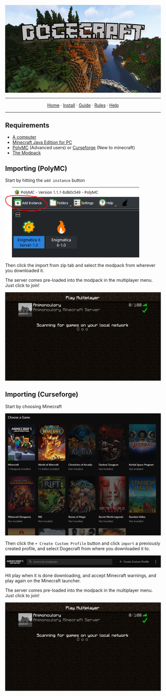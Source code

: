 ![Dogecraft-banner](https://raw.githubusercontent.com/The-Animonculory/DogeCraft/main/images/logo.png)

---

<p align="center">
  <a href="README.md">Home</a> ·
  <a href="INSTALL.md">Install</a> ·
  <a href="GUIDE.md">Guide</a> ·
  <a href="RULES.md">Rules</a> ·
  <a href="HELP.md">Help</a>
</p>

---

## Requirements
* [A computer](https://i.ytimg.com/vi/VmlDR3TAjWk/maxresdefault.jpg)
* [Minecraft Java Edition for PC](https://www.minecraft.net/en-us/store/minecraft-java-edition)
* [PolyMC](https://polymc.org/) (Advanced users) or [Curseforge](https://download.curseforge.com/) (New to minecraft)
* [The Modpack](https://github.com/The-Animonculory/DogeCraft/releases)

## Importing (PolyMC)

Start by hitting the `add instance` button

![Add](https://raw.githubusercontent.com/The-Animonculory/DogeCraft/main/images/addinstance.PNG)

Then click the import from zip tab and select the modpack from wherever you downloaded it.

The server comes pre-loaded into the modpack in the multiplayer menu. Just click to join!

![Add 3](https://raw.githubusercontent.com/The-Animonculory/DogeCraft/main/images/install3.png)

## Importing (Curseforge)

Start by choosing Minecraft

![Minecraft](https://raw.githubusercontent.com/The-Animonculory/DogeCraft/main/images/curse1.PNG)

Then click the `+ Create Custom Profile` button and click `import` a previously created profile, and select Dogecraft from where you downloaded it to.

![customprofile](https://raw.githubusercontent.com/The-Animonculory/DogeCraft/main/images/curse2.PNG)

Hit play when it is done downloading, and accept Minecraft warnings, and play again on the Minecraft launcher.

The server comes pre-loaded into the modpack in the multiplayer menu. Just click to join!

![Add 3](https://raw.githubusercontent.com/The-Animonculory/DogeCraft/main/images/install3.png)
